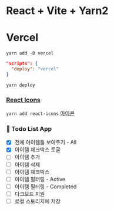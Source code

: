 # React + Vite + Yarn2

# Vercel

`yarn add -D vercel`

```json
"scripts": {
  "deploy": "vercel"
}
```

`yarn deploy`

### [React Icons](https://www.npmjs.com/package/react-icons)

`yarn add react-icons`
[아이콘](https://primer.style/foundations/icons)

### 📓 Todo List App

-   [x] 전체 아이템들 보여주기 - All
-   [x] 아이템 체크박스 토글
-   [ ] 아이템 추가
-   [ ] 아이템 삭제
-   [ ] 아이템 체크박스
-   [ ] 아이템 필터링 - Active
-   [ ] 아이템 필터링 - Completed
-   [ ] 다크모드 지원
-   [ ] 로컬 스토리지에 저장
